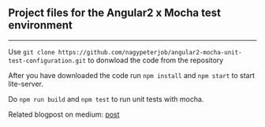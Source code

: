 ## Project files for the Angular2 x Mocha test environment 
----------------------------------------------------------

Use `git clone https://github.com/nagypeterjob/angular2-mocha-unit-test-configuration.git` to donwload the code from the repository

After you have downloaded the code run `npm install` and `npm start` to start lite-server.

Do `npm run build` and `npm test` to run unit tests with mocha. 

Related blogpost on medium: [post](https://medium.com/@PeterNagyJob/angular2-configuration-and-unit-testing-with-mocha-and-chai-4ada9484e569#.ytcwyhdqp)
